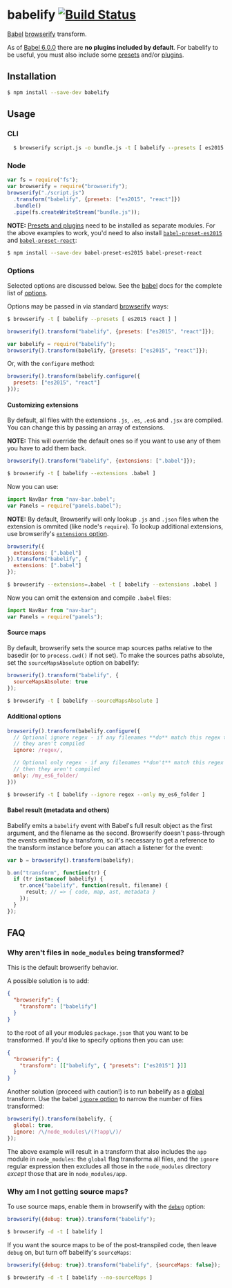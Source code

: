 # babelify [![Build Status](https://travis-ci.org/babel/babelify.svg?branch=master)](https://travis-ci.org/babel/babelify)

[Babel](https://github.com/babel/babel) [browserify](https://github.com/substack/node-browserify) transform.

As of [Babel 6.0.0](http://babeljs.io/blog/2015/10/29/6.0.0/) there are **no plugins included by default**. For babelify to be useful, you must also include some [presets](http://babeljs.io/docs/plugins/#presets) and/or [plugins](http://babeljs.io/docs/plugins/#transform).

## Installation

```sh
$ npm install --save-dev babelify
```

## Usage

### CLI

```sh
  $ browserify script.js -o bundle.js -t [ babelify --presets [ es2015 react ] ]
```

### Node

```javascript
var fs = require("fs");
var browserify = require("browserify");
browserify("./script.js")
  .transform("babelify", {presets: ["es2015", "react"]})
  .bundle()
  .pipe(fs.createWriteStream("bundle.js"));
```

**NOTE:** [Presets and plugins](http://babeljs.io/docs/plugins/) need to be installed as separate modules. For the above examples to work, you'd need to also install [`babel-preset-es2015`](https://www.npmjs.com/package/babel-preset-es2015) and [`babel-preset-react`](https://www.npmjs.com/package/babel-preset-react):

```sh
$ npm install --save-dev babel-preset-es2015 babel-preset-react
```

### Options

Selected options are discussed below. See the [babel](http://babeljs.io/) docs for the complete list of [options](http://babeljs.io/docs/usage/options/).

Options may be passed in via standard [browserify](https://github.com/substack/node-browserify#btransformtr-opts) ways:

```sh
$ browserify -t [ babelify --presets [ es2015 react ] ]
```

```js
browserify().transform("babelify", {presets: ["es2015", "react"]});
```

```js
var babelify = require("babelify");
browserify().transform(babelify, {presets: ["es2015", "react"]});
```

Or, with the `configure` method:

```js
browserify().transform(babelify.configure({
  presets: ["es2015", "react"]
}));
```

#### Customizing extensions

By default, all files with the extensions `.js`, `.es`, `.es6` and `.jsx` are compiled. You can change this by passing an array of extensions.

**NOTE:** This will override the default ones so if you want to use any of them
you have to add them back.

```js
browserify().transform("babelify", {extensions: [".babel"]});
```

```sh
$ browserify -t [ babelify --extensions .babel ]
```

Now you can use:

```js
import NavBar from "nav-bar.babel";
var Panels = require("panels.babel");
```

**NOTE:** By default, Browserify will only lookup `.js` and `.json` files when the extension is ommited (like node's `require`). To lookup additional extensions, use browserify's [`extensions` option](https://github.com/substack/node-browserify#browserifyfiles--opts).

```js
browserify({
  extensions: [".babel"]
}).transform("babelify", {
  extensions: [".babel"]
});
```

```sh
$ browserify --extensions=.babel -t [ babelify --extensions .babel ]
```

Now you can omit the extension and compile `.babel` files:

```js
import NavBar from "nav-bar";
var Panels = require("panels");
```

#### Source maps

By default, browserify sets the source map sources paths relative to the basedir (or to `process.cwd()` if not set). To make the sources paths absolute, set the `sourceMapsAbsolute` option on babelify:

```js
browserify().transform("babelify", {
  sourceMapsAbsolute: true
});
```

```sh
$ browserify -t [ babelify --sourceMapsAbsolute ]
```

#### Additional options

```javascript
browserify().transform(babelify.configure({
  // Optional ignore regex - if any filenames **do** match this regex then
  // they aren't compiled
  ignore: /regex/,

  // Optional only regex - if any filenames **don't** match this regex
  // then they aren't compiled
  only: /my_es6_folder/
}))
```

```sh
$ browserify -t [ babelify --ignore regex --only my_es6_folder ]
```

#### Babel result (metadata and others)

Babelify emits a `babelify` event with Babel's full result object as the first
argument, and the filename as the second. Browserify doesn't pass-through the
events emitted by a transform, so it's necessary to get a reference to the
transform instance before you can attach a listener for the event:

```js
var b = browserify().transform(babelify);

b.on("transform", function(tr) {
  if (tr instanceof babelify) {
    tr.once("babelify", function(result, filename) {
      result; // => { code, map, ast, metadata }
    });
  }
});
```

## FAQ

### Why aren't files in `node_modules` being transformed?

This is the default browserify behavior.

A possible solution is to add:

```json
{
  "browserify": {
    "transform": ["babelify"]
  }
}
```

to the root of all your modules `package.json` that you want to be transformed. If you'd like to
specify options then you can use:

```json
{
  "browserify": {
    "transform": [["babelify", { "presets": ["es2015"] }]]
  }
}
```

Another solution (proceed with caution!) is to run babelify as a [global](https://github.com/substack/node-browserify#btransformtr-opts) transform. Use the babel [`ignore` option](http://babeljs.io/docs/usage/options/) to narrow the number of files transformed:

```js
browserify().transform(babelify, {
  global: true,
  ignore: /\/node_modules\/(?!app\/)/
});
```

The above example will result in a transform that also includes the `app` module in `node_modules`: the `global` flag transforma all files, and the `ignore` regular expression then excludes all those in the `node_modules` directory *except* those that are in `node_modules/app`.

### Why am I not getting source maps?

To use source maps, enable them in browserify with the [`debug`](https://github.com/substack/node-browserify#browserifyfiles--opts) option:

```js
browserify({debug: true}).transform("babelify");
```

```sh
$ browserify -d -t [ babelify ]
```

If you want the source maps to be of the post-transpiled code, then leave `debug` on, but turn off babelify's `sourceMaps`:

```js
browserify({debug: true}).transform("babelify", {sourceMaps: false});
```

```sh
$ browserify -d -t [ babelify --no-sourceMaps ]
```
